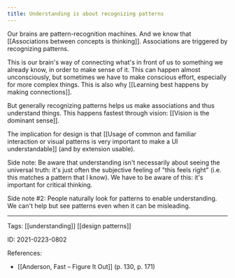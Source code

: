 ```yaml
---
title: Understanding is about recognizing patterns
---
```


Our brains are pattern-recognition machines. And we know that [[Associations between concepts is thinking]]. Associations are triggered by recognizing patterns.

This is our brain's way of connecting what's in front of us to something we already know, in order to make sense of it. This can happen almost unconsciously, but sometimes we have to make conscious effort, especially for more complex things. This is also why [[Learning best happens by making connections]].

But generally recognizing patterns helps us make associations and thus understand things. This happens fastest through vision: [[Vision is the dominant sense]].

The implication for design is that [[Usage of common and familiar interaction or visual patterns is very important to make a UI understandable]] (and by extension usable).

Side note:
Be aware that understanding isn't necessarily about seeing the universal truth: it's just often the subjective feeling of "this feels right" (i.e. this matches a pattern that I know). We have to be aware of this: it's important for critical thinking.

Side note #2:
People naturally look for patterns to enable understanding. We can't help but see patterns even when it can be misleading.

---

Tags: [[understanding]] [[design patterns]]

ID: 2021-0223-0802

References:
- [[Anderson, Fast – Figure It Out]] (p. 130, p. 171)